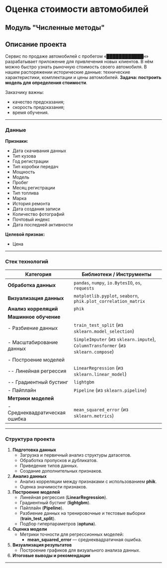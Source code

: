 # Оценка стоимости автомобилей
## Модуль "Численные методы"

## Описание проекта
Сервис по продаже автомобилей с пробегом «████████████н» разрабатывает приложение для привлечения новых клиентов. В нём можно быстро узнать рыночную стоимость своего автомобиля. В нашем распоряжении исторические данные: технические характеристики, комплектации и цены автомобилей. **Задача: построить модель для определения стоимости**. 

Заказчику важны:

- качество предсказания;
- скорость предсказания;
- время обучения.

---

### Данные

**Признаки:**  
- Дата скачивания данных  
- Тип кузова  
- Год регистрации  
- Тип коробки передач  
- Мощность  
- Модель  
- Пробег  
- Месяц регистрации  
- Тип топлива  
- Марка  
- История ремонта  
- Дата создания записи  
- Количество фотографий  
- Почтовый индекс  
- Дата последней активности  

**Целевой признак:**
- Цена

---

### Стек технологий
| Категория | Библиотеки / Инструменты |
|-----------|--------------------------|
| **Обработка данных** | `pandas`, `numpy`, `io.BytesIO`, `os`, `requests` |
| **Визуализация данных** | `matplotlib.pyplot`, `seaborn`, `phik.plot_correlation_matrix` |
| **Анализ корреляций** | `phik` |
| **Машинное обучение** |  
| - Разбиение данных | `train_test_split` (из `sklearn.model_selection`) |  
| - Масштабирование данных | `SimpleImputer` (из `sklearn.impute`), `ColumnTransformer` (из `sklearn.compose`) |  
| - Построение моделей |  
| -- Линейная регрессия | `LinearRegression` (из `sklearn.linear_model`) |  
| -- Градиентный бустинг | `lightgbm` |  
| - Пайплайн | `Pipeline` (из `sklearn.pipeline`) |  
| **Метрики моделей** |  
| - Среднеквадратическая ошибка | `mean_squared_error` (из `sklearn.metrics`) |  


---

### Структура проекта
1. **Подготовка данных**
   - Загрузка и первичный анализ структуры датасетов.
   - Обработка пропусков и дубликатов.
   - Приведение типов данных.
   - Создание дополнительных признаков.
2. **Анализ данных**
   - Анализ корреляции между признаками с использованием **phik**.
   - Оценка значимости признаков.
3. **Построение моделей**
   - Линейная регрессия (**LinearRegression**).
   - Градиентный бустинг (**lightgbm**).
   - Пайплайн (**Pipeline**).
   - Разбиение данных на тренировочные и тестовые выборки (**train_test_split**).
   - Подбор гиперпараметров (**optuna**).
4. **Оценка модели**
   - Метрики точности для регрессионных моделей:
     - **mean_squared_error** — среднеквадратичная ошибка.
5. **Визуализация результатов**
   - Построение графиков для визуального анализа данных.
6. **Итоговые выводы и рекомендации**

---

